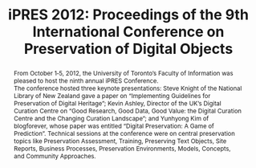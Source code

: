 ---
abstract: "From October 1‐5, 2012, the University of Toronto’s Faculty of Information
  was pleased to host the ninth annual iPRES Conference. \n\nThe conference hosted
  three keynote presentations: Steve Knight of the National Library of New Zealand
  gave a paper on “Implementing Guidelines for Preservation of Digital Heritage”;
  Kevin Ashley, Director of the UK’s Digital Curation Centre on “Good Research, Good
  Data, Good Value: the Digital Curation Centre and the Changing Curation Landscape”;
  and Yunhyong Kim of blogforever, whose paper was entitled “Digital Preservation:
  A Game of Prediction”. Technical sessions at the conference were on central preservation
  topics like Preservation Assessment, Training, Preserving Text Objects, Site Reports,
  Business Processes, Preservation Environments, Models, Concepts, and Community Approaches."
creators:
- Moore, Reagan
- Ashley, Kevin
- Ross, Seamus
date: null
document_url: https://services.phaidra.univie.ac.at/api/object/o:294083/download
grand_parent: iPRES
institutions: []
keywords:
- ischool
- toronto
- canada
- digital preservation
landing_page_url: https://phaidra.univie.ac.at/o:294083
language: eng
layout: publication
license: CC BY-NC-SA 3.0 AT
notes_url: null
parent: iPRES 2012
presentation_url: null
publication_type: paper
size: 31330267
source_name: iPRES
title: 'iPRES 2012: Proceedings of the 9th International Conference on Preservation
  of Digital Objects'
year: 2012
---